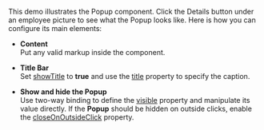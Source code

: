 This demo illustrates the Popup component. Click the Details button under an employee picture to see what the Popup looks like. Here is how you can configure its main elements:

- **Content**        
Put any valid markup inside the component. 

- **Title Bar**       
Set [showTitle](Documentation/ApiReference/UI_Widgets/dxPopup/Configuration/#showTitle) to **true** and use the [title](/Documentation/ApiReference/UI_Widgets/dxPopup/Configuration/#title) property to specify the caption. 

- **Show and hide the Popup**      
Use two-way binding to define the [visible](/Documentation/ApiReference/UI_Widgets/dxPopup/Configuration/#visible) property and manipulate its value directly. If the **Popup** should be hidden on outside clicks, enable the [closeOnOutsideClick](/Documentation/ApiReference/UI_Widgets/dxPopup/Configuration/#closeOnOutsideClick) property.
